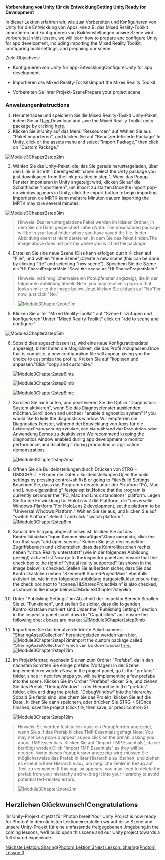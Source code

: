 <span data-ttu-id="508c9-101">**Vorbereitung von Unity für die Entwicklung**</span><span class="sxs-lookup"><span data-stu-id="508c9-101">**Getting Unity Ready for Development**</span></span> 

<span data-ttu-id="508c9-102">In dieser Lektion erfahren wir, wie zum Vorbereiten und Konfigurieren von Unity für die Entwicklung von Apps, wie z.B. das Mixed Reality-Toolkit importieren und Konfigurieren von Buildeinstellungen unsere Szene wird vorbereitet.</span><span class="sxs-lookup"><span data-stu-id="508c9-102">In this lesson, we will learn how to prepare and configure Unity for app development, including importing the Mixed Reality Toolkit, configuring build settings, and preparing our scene.</span></span>

<span data-ttu-id="508c9-103">Ziele:</span><span class="sxs-lookup"><span data-stu-id="508c9-103">Objectives:</span></span>

- <span data-ttu-id="508c9-104">Konfigurieren von Unity für app-Entwicklung</span><span class="sxs-lookup"><span data-stu-id="508c9-104">Configure Unity for app development</span></span>

- <span data-ttu-id="508c9-105">Importieren des Mixed Reality-Toolkits</span><span class="sxs-lookup"><span data-stu-id="508c9-105">Import the Mixed Reality Toolkit</span></span>

- <span data-ttu-id="508c9-106">Vorbereiten Sie Ihrer Projekt-Szene</span><span class="sxs-lookup"><span data-stu-id="508c9-106">Prepare your project scene</span></span>

### <a name="instructions"></a><span data-ttu-id="508c9-107">Anweisungen</span><span class="sxs-lookup"><span data-stu-id="508c9-107">Instructions</span></span>

1. <span data-ttu-id="508c9-108">Herunterladen und speichern Sie die Mixed Reality-Toolkit Unity-Paket, indem Sie auf [hier.](https://github.com/microsoft/MixedRealityToolkit-Unity/releases/download/v2.0.0-RC2.1/Microsoft.MixedReality.Toolkit.Unity.Foundation-v2.0.0-RC2.1.unitypackage)</span><span class="sxs-lookup"><span data-stu-id="508c9-108">Download and save the Mixed Reality Toolkit unity package by clicking [here.](https://github.com/microsoft/MixedRealityToolkit-Unity/releases/download/v2.0.0-RC2.1/Microsoft.MixedReality.Toolkit.Unity.Foundation-v2.0.0-RC2.1.unitypackage)</span></span>
2. <span data-ttu-id="508c9-109">Klicken Sie in Unity auf das Menü "Ressourcen" auf Wählen Sie aus "Paket importieren", und klicken Sie auf "Benutzerdefinierte Package".</span><span class="sxs-lookup"><span data-stu-id="508c9-109">In Unity, click on the assets menu and select "Import Package," then click on "Custom Package."</span></span>

![Module3Chapter2step2im](images/module3chapter2step2im.PNG)

3. <span data-ttu-id="508c9-111">Wählen Sie das Unity-Paket, die, das Sie gerade heruntergeladen, über den Link in Schritt 1 bereitgestellt haben.</span><span class="sxs-lookup"><span data-stu-id="508c9-111">Select the Unity package you just downloaded from the link provided in step 1.</span></span> <span data-ttu-id="508c9-112">Wenn das Popup-Fenster Importieren in Unity angezeigt wird, klicken Sie auf die Schaltfläche "Importieren", um Import zu starten.</span><span class="sxs-lookup"><span data-stu-id="508c9-112">Once the import pop-up window appears in Unity, click the import button to begin importing.</span></span> <span data-ttu-id="508c9-113">Importieren die MRTK kann mehrere Minuten dauern.</span><span class="sxs-lookup"><span data-stu-id="508c9-113">Importing the MRTK may take several minutes.</span></span>

![Module3Chapter2step3im](images/module3chapter2step3im.PNG)

> <span data-ttu-id="508c9-115">Hinweis: Das heruntergeladene Paket werden im lokalen Ordner, in dem Sie die Datei gespeichert haben.</span><span class="sxs-lookup"><span data-stu-id="508c9-115">Note: The downloaded package will be in your local folder where you have saved the file.</span></span> <span data-ttu-id="508c9-116">In der Abbildung oben ist nicht darstellen, in dem Sie das Paket finden.</span><span class="sxs-lookup"><span data-stu-id="508c9-116">The image above does not portray where you will find the package.</span></span>

4. <span data-ttu-id="508c9-117">Erstellen Sie eine neue Szene (Dies kann erfolgen durch Klicken auf "File", und wählen "neue Szene").</span><span class="sxs-lookup"><span data-stu-id="508c9-117">Create a new scene (this can be done by clicking "file" and selecting "new scene").</span></span> <span data-ttu-id="508c9-118">Speichern Sie die Szene als "HLSharedProjectMain."</span><span class="sxs-lookup"><span data-stu-id="508c9-118">Save the scene as "HLSharedProjectMain."</span></span>

> <span data-ttu-id="508c9-119">Hinweis: wird möglicherweise ein Popupfenster angezeigt, die in der folgenden Abbildung ähneln.</span><span class="sxs-lookup"><span data-stu-id="508c9-119">Note: you may receive a pop-up that looks similar to the image below.</span></span> <span data-ttu-id="508c9-120">Jetzt klicken Sie einfach auf "No"</span><span class="sxs-lookup"><span data-stu-id="508c9-120">For now, just click "No."</span></span>
>
> ![Module3Chapter2note1im](images/module3chapter2note1im.PNG)

5. <span data-ttu-id="508c9-122">Klicken Sie unter "Mixed Reality-Toolkit" auf "Szene hinzufügen und konfigurieren."</span><span class="sxs-lookup"><span data-stu-id="508c9-122">Under "Mixed Reality Toolkit" click on "add to scene and configure."</span></span>

![Module3Chapter2step5im](images/module3chapter2step5im.PNG)

6. <span data-ttu-id="508c9-124">Sobald dies abgeschlossen ist, wird eine neue Konfigurationsdatei angezeigt, bietet Ihnen die Möglichkeit, die das Profil anzupassen.</span><span class="sxs-lookup"><span data-stu-id="508c9-124">Once that is complete, a new configuration file will appear, giving you the choice to customize the profile.</span></span> <span data-ttu-id="508c9-125">Klicken Sie auf "kopieren und anpassen."</span><span class="sxs-lookup"><span data-stu-id="508c9-125">Click "copy and customize."</span></span>

   ![Module3Chapter2step6ima](images/module3chapter2step6ima.PNG)

   ![Module3Chapter2step6imb](images/module3chapter2step6imb.PNG)

   ![Module3Chapter2step6imc](images/module3chapter2step6imc.PNG)

7. <span data-ttu-id="508c9-129">Scrollen Sie nach unten, und deaktivieren Sie die Option "Diagnostics-System aktivieren", wenn Sie das Diagnosefenster ausblenden möchten.</span><span class="sxs-lookup"><span data-stu-id="508c9-129">Scroll down and uncheck "enable diagnostics system" if you would like to hide the diagnostics window.</span></span> <span data-ttu-id="508c9-130">Wir empfehlen die Diagnostics-Fenster, während der Entwicklung von Apps für die Leistungsüberwachung aktiviert, und sie während der Produktion oder Anwendung Demos zu deaktivieren.</span><span class="sxs-lookup"><span data-stu-id="508c9-130">We recommend keeping the diagnostics window enabled during app development to monitor performance, and disabling it during production or application demonstrations.</span></span> 

   ![Module3Chapter2step7ima](images/module3chapter2step7ima.PNG)

8. <span data-ttu-id="508c9-132">Öffnen Sie die Buildeinstellungen durch Drücken von STRG + UMSCHALT + B oder die Datei > Buildeinstellungen.</span><span class="sxs-lookup"><span data-stu-id="508c9-132">Open the build settings by pressing control+shift+B or going to File>Build Settings.</span></span> <span data-ttu-id="508c9-133">Beachten Sie, dass das Programm derzeit unter der Plattform "PC, Mac und Linux-eigenständig" festgelegt ist.</span><span class="sxs-lookup"><span data-stu-id="508c9-133">Notice that the program is currently set under the "PC, Mac and Linux standalone" platform.</span></span> <span data-ttu-id="508c9-134">Legen Sie für die Entwicklung für HoloLens 2 die Plattform, die "universelle Windows-Plattform."</span><span class="sxs-lookup"><span data-stu-id="508c9-134">For HoloLens 2 development, set the platform to be "Universal Windows Platform."</span></span> <span data-ttu-id="508c9-135">Wählen Sie sie aus, und klicken Sie auf "switch Platform".</span><span class="sxs-lookup"><span data-stu-id="508c9-135">Select it and click "switch platform."</span></span>![Module3Chapter2step8im](images/module3chapter2step8im.PNG)

9. <span data-ttu-id="508c9-137">Sobald der Vorgang abgeschlossen ist, klicken Sie auf das Kontrollkästchen "open Szenen hinzufügen".</span><span class="sxs-lookup"><span data-stu-id="508c9-137">Once complete, click the box that says "add open scenes."</span></span> <span data-ttu-id="508c9-138">Kehren Sie jetzt den Inspektor-Zugriffsbereich und sicherstellen, dass das Kontrollkästchen rechts neben "virtual Reality unterstützt" (wie in der folgenden Abbildung gezeigt) aktiviert ist.</span><span class="sxs-lookup"><span data-stu-id="508c9-138">Now go to the inspector panel and ensure that the check box to the right of "virtual reality supported" (as shown in the image below) is checked.</span></span> <span data-ttu-id="508c9-139">Stellen Sie außerdem sicher, dass Sie das Kontrollkästchen neben "Szenen/HLSharedProjectMain" ebenfalls aktiviert ist, wie in der folgenden Abbildung dargestellt.</span><span class="sxs-lookup"><span data-stu-id="508c9-139">Also ensure that the check box next to "scenes/HLSharedProjectMain" is also checked, as shown in the image below.</span></span>![Module3Chapter2step9im](images/module3chapter2step9im.PNG)

10. <span data-ttu-id="508c9-141">Unter "Publishing Settings" im Abschnitt der Inspektor Bereich Scrollen Sie zu "Funktionen", und stellen Sie sicher, dass die folgenden Kontrollkästchen markiert sind:</span><span class="sxs-lookup"><span data-stu-id="508c9-141">Under the "Publishing Settings" section in the inspector panel scroll down to "Capabilities" and ensure the following check boxes are marked:</span></span>![Module3Chapter2step9imb](images/module3chapter2step9imb.PNG)

11. <span data-ttu-id="508c9-143">Importieren Sie das benutzerdefinierte Paket namens "SharingAssetCollection" heruntergeladen werden kann [hier.](https://github.com/microsoft/MixedRealityLearning/releases/download/Sharing_2/SharingAssetCollection.unitypackage) ![Module3Chapter2step12im](images/module3chapter2step11im.PNG)</span><span class="sxs-lookup"><span data-stu-id="508c9-143">Import the custom package called "SharingAssetCollection" which can be downloaded [here.](https://github.com/microsoft/MixedRealityLearning/releases/download/Sharing_2/SharingAssetCollection.unitypackage)![Module3Chapter2step12im](images/module3chapter2step11im.PNG)</span></span>

12. <span data-ttu-id="508c9-144">Im Projektfenster, wechseln Sie nun zum Ordner "Prefabs", da in den nächsten Schritten Sie einige prefabs (Vorlagen) in der Szene implementieren werden.</span><span class="sxs-lookup"><span data-stu-id="508c9-144">Now, in the project panel, go to the "prefabs" folder, since in next few steps you will be implementing a few prefabs into the scene.</span></span> <span data-ttu-id="508c9-145">Klicken Sie im Ordner "Prefabs" klicken Sie, und ziehen Sie das Prefab, "DebugWindow" in der Hierarchie.</span><span class="sxs-lookup"><span data-stu-id="508c9-145">In the "prefabs" folder, click and drag the prefab, "DebugWindow" into the hierarchy.</span></span> <span data-ttu-id="508c9-146">Sobald Sie fertig sind, speichern Sie das Projekt (klicken Sie auf die Datei, klicken Sie dann speichern, oder drücken Sie STRG + S)</span><span class="sxs-lookup"><span data-stu-id="508c9-146">Once finished, save the project (click file, then save, or press control+S)</span></span>

    ![Module3Chapter2step12im](images/module3chapter2step12im.PNG)

   > <span data-ttu-id="508c9-148">Hinweis: Sie werden feststellen, dass ein Popupfenster angezeigt, wenn Sie auf das Prefab klicken TMP Essentials gefragt.</span><span class="sxs-lookup"><span data-stu-id="508c9-148">Note: You may notice a pop-up appear as you click on the prefab, asking you about TMP Essentials.</span></span> <span data-ttu-id="508c9-149">Klicken Sie auf "Import TMP Essentials", da sie benötigt werden.</span><span class="sxs-lookup"><span data-stu-id="508c9-149">Click "Import TMP Essentials" as they will be needed.</span></span> <span data-ttu-id="508c9-150">Wenn dieses Popupfenster angezeigt wird, müssen Sie möglicherweise das Prefab in Ihrer Hierarchie zu löschen, und ziehen es erneut in Ihrer Hierarchie aus, um mögliche Fehler in Bezug auf Text zu vermeiden.</span><span class="sxs-lookup"><span data-stu-id="508c9-150">If this pop-up appears, you may need to delete the prefab from your hierarchy and re-drag it into your hierarchy to avoid potential text-related errors.</span></span>
   >
   > ![Module3Chapter2note2im](images/module3chapter2note2im.PNG)


## <a name="congratulations"></a><span data-ttu-id="508c9-152">Herzlichen Glückwunsch!</span><span class="sxs-lookup"><span data-stu-id="508c9-152">Congratulations</span></span>

<span data-ttu-id="508c9-153">Ihr Unity-Projekt ist jetzt für Photon bereit!</span><span class="sxs-lookup"><span data-stu-id="508c9-153">Your Unity Project is now ready for Photon!</span></span> <span data-ttu-id="508c9-154">In den nächsten Lektionen erstellen wir auf diese Szene und unsere Unity-Projekt für eine umfassende freigegebenen Umgebung.</span><span class="sxs-lookup"><span data-stu-id="508c9-154">In the coming lessons, we'll build upon this scene and our Unity project towards a full shared experience.</span></span>

<span data-ttu-id="508c9-155">[Nächste Lektion: Sharing(Photon) Lektion 3](mrlearning-sharing(photon)-ch3.md)</span><span class="sxs-lookup"><span data-stu-id="508c9-155">[Next Lesson: Sharing(Photon) Lesson 3](mrlearning-sharing(photon)-ch3.md)</span></span>

